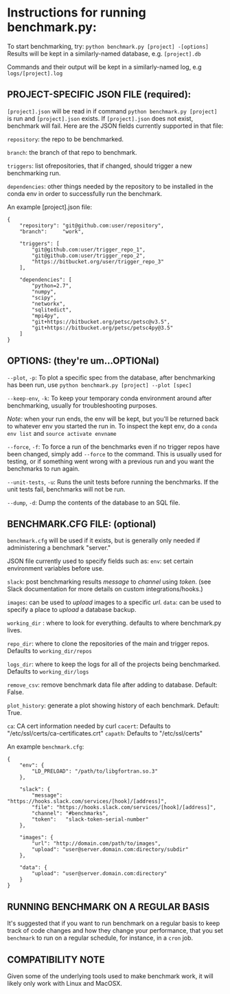 **Instructions for running benchmark.py:**
==========================================

To start benchmarking, try:
`python benchmark.py [project] -[options]`
Results will be kept in a similarly-named database, e.g. `[project].db`

Commands and their output will be kept in a similarly-named log, e.g `logs/[project].log`

**PROJECT-SPECIFIC JSON FILE (required)**:
------------------------------------------
`[project].json` will be read in if command `python benchmark.py [project]` is run and `[project].json` exists.  If `[project].json` does not exist, benchmark will fail.  Here are the JSON fields currently supported in that file:

`repository`:  the repo to be benchmarked.

`branch`:  the branch of that repo to benchmark.

`triggers`:  list ofrepositories, that if changed, should trigger a new benchmarking run.

`dependencies`:  other things needed by the repository to be installed in the conda env in order to successfully run the benchmark.

An example [project].json file:
```
{
    "repository": "git@github.com:user/repository",
    "branch":     "work",

    "triggers": [
        "git@github.com:user/trigger_repo_1",
        "git@github.com:user/trigger_repo_2",
        "https://bitbucket.org/user/trigger_repo_3"
    ],

    "dependencies": [
        "python=2.7",
        "numpy",
        "scipy",
        "networkx",
        "sqlitedict",
        "mpi4py",
        "git+https://bitbucket.org/petsc/petsc@v3.5",
        "git+https://bitbucket.org/petsc/petsc4py@3.5"
    ]
}
```


**OPTIONS: (they're um...OPTIONal)**
------------------------------------------
`--plot`, `-p`: To plot a specific spec from the database, after benchmarking has been run, use `python benchmark.py [project] --plot [spec]`

`--keep-env`, `-k`:	To keep your temporary conda environment around after benchmarking, usually for troubleshooting purposes.  

*Note:* when your run ends, the env will be kept, but you'll be returned back to whatever env you started the run in. To inspect the kept env, do a `conda env list` and `source activate envname`

`--force`, `-f`: To force a run of the benchmarks even if no trigger repos have been changed, simply add `--force` to the command. This is usually used for testing, or if something went wrong with a previous run and you want the benchmarks to run again.

`--unit-tests`, `-u`: Runs the unit tests before running the benchmarks.  If the unit tests fail, benchmarks will not be run.

`--dump`, `-d`: Dump the contents of the database to an SQL file.


**BENCHMARK.CFG FILE: (optional)**
------------------------------------------
`benchmark.cfg` will be used if it exists, but is generally only needed if administering a benchmark "server."

JSON file currently used to  specify fields such as:
`env`: set certain environment variables before use.

`slack`: post benchmarking results _message_ to _channel_ using _token_. (see Slack documentation for more details on custom integrations/hooks.)

`images`: can be used to _upload_ images to a specific _url_.
`data`: can be used to specify a place to _upload_ a database backup.

`working_dir` : where to look for everything.  defaults to where benchmark.py lives.

`repo_dir`:  where to clone the repositories of the main and trigger repos.  Defaults to `working_dir/repos`

`logs_dir`:  where to keep the logs for all of the projects being benchmarked.  Defaults to `working_dir/logs`

`remove_csv`:  remove benchmark data file after adding to database. Default: False.
 
`plot_history`: generate a plot showing history of each benchmark. Default: True.

`ca`:  CA cert information needed by curl
	`cacert`:  Defaults to "/etc/ssl/certs/ca-certificates.crt"
    `capath`:  Defaults to "/etc/ssl/certs"

An example `benchmark.cfg`:
```
{
    "env": {
        "LD_PRELOAD": "/path/to/libgfortran.so.3"
    },

    "slack": {
        "message": "https://hooks.slack.com/services/[hook]/[address]",
        "file": "https://hooks.slack.com/services/[hook]/[address]",
        "channel": "#benchmarks",
        "token":   "slack-token-serial-number"
    },

    "images": {
        "url": "http://domain.com/path/to/images",
        "upload": "user@server.domain.com:directory/subdir"
    },

    "data": {
    	"upload": "user@server.domain.com:directory"
    }
}
```

**RUNNING BENCHMARK ON A REGULAR BASIS**
------------------------------------------
It's suggested that if you want to run benchmark on a regular basis to keep track of code changes and how they change your performance, that you set `benchmark` to run on a regular schedule, for instance, in a `cron` job.

**COMPATIBILITY NOTE**
----------------------
Given some of the underlying tools used to make benchmark work, it will likely only work with Linux and MacOSX.


